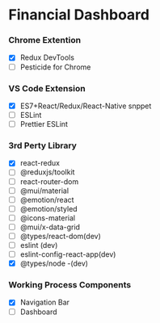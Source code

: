 # Financial Dashboard

### Chrome Extention
- [x] Redux DevTools
- [ ] Pesticide for Chrome

### VS Code Extension
- [x] ES7+React/Redux/React-Native snppet
- [ ] ESLint
- [ ] Prettier ESLint

### 3rd Perty Library
- [x] react-redux
- [ ] @reduxjs/toolkit 
- [ ] react-router-dom
- [ ] @mui/material
- [ ] @emotion/react
- [ ] @emotion/styled
- [ ] @icons-material
- [ ] @mui/x-data-grid
- [ ] @types/react-dom(dev)
- [ ] eslint (dev)
- [ ] eslint-config-react-app(dev)
- [x] @types/node -(dev)

### Working Process Components
- [x] Navigation Bar
- [ ] Dashboard
